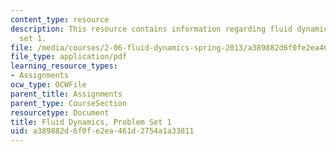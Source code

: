 ```yaml
---
content_type: resource
description: This resource contains information regarding fluid dynamics, problem
  set 1.
file: /media/courses/2-06-fluid-dynamics-spring-2013/a389882d6f0fe2ea461d2754a1a33811_MIT2_06S13_ps1.pdf
file_type: application/pdf
learning_resource_types:
- Assignments
ocw_type: OCWFile
parent_title: Assignments
parent_type: CourseSection
resourcetype: Document
title: Fluid Dynamics, Problem Set 1
uid: a389882d-6f0f-e2ea-461d-2754a1a33811
---
```

